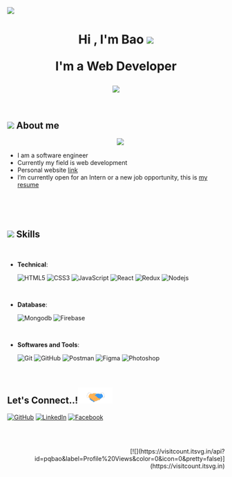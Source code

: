 <!-- Banner -->
<img src="https://github.com/Adityakanoi2001/Adityakanoi2001/blob/8b3abf28d4d62728caf9ee9c177f48b058cbb997/assets/header.png">
<h1 align="center"><b>Hi , I'm Bao</b> <img src="https://media.giphy.com/media/hvRJCLFzcasrR4ia7z/giphy.gif" width="35"> <p>I'm a Web Developer</p></h1>


<!-- Me -->

<p align="center">
  <a href="https://github.com/DenverCoder1/readme-typing-svg"><img src="https://readme-typing-svg.herokuapp.com?font=Time+New+Roman&color=cyan&size=25&center=true&vCenter=true&width=600&height=100&lines=Graduated+from+Software+Engineering;Graduated+with+honors+-+GPA+3.46;Passionate+about+web+development"></a>
	
</p>
<br>

<!-- About me -->
## <img src="https://img.icons8.com/?size=100&id=Ku3cLD42vk_a&format=png&color=000000" width="35px"> **About me**

<picture> <img align="right" src="https://threedio-cdn.icons8.com/yqHDbAAuBywPAFcLsUBHbbVvINjhf_ltS1gtux1XBMQ/rs:fit:1024:1024/czM6Ly90aHJlZWRp/by1wcm9kL3ByZXZp/ZXdzLzE1Ni84N2U3/MzJlNi0zZjUwLTRl/MjctOWNjNi0zOTg3/MjYwY2NjMTEucG5n.png" width = 250px></picture>

<br>

- I am a software engineer
- Currently my field is web development
- Personal website [link](https://portfolio-bao-three.vercel.app/)
- I’m currently open for an Intern or a new job opportunity, this is [my resume](https://drive.google.com/file/d/1A5YqonBT8T6Ta4IKvuX-nnP8oz7cPufv/view?usp=drive_link)


<br>
<br>
<br>



<!-- Skills -->

## <img src="https://media2.giphy.com/media/QssGEmpkyEOhBCb7e1/giphy.gif?cid=ecf05e47a0n3gi1bfqntqmob8g9aid1oyj2wr3ds3mg700bl&rid=giphy.gif" width ="25"><b> Skills</b>
<br>

<p align="center">

- **Technical**:
    
   ![HTML5](https://img.shields.io/badge/HTML5%20-%23E34F26.svg?style=for-the-badge&logo=html5&logoColor=white)
   ![CSS3](https://img.shields.io/badge/CSS%20-%231572B6.svg?style=for-the-badge&logo=css3&logoColor=white)
   ![JavaScript](https://img.shields.io/badge/javascript-%23323330.svg?style=for-the-badge&logo=javascript&logoColor=%23F7DF1E)
   ![React](https://img.shields.io/badge/ReactJS%20-%235ED3F3.svg?style=for-the-badge&logo=react&logoColor=white)
   ![Redux](https://img.shields.io/badge/Redux%20-%237248B6.svg?style=for-the-badge&logo=redux&logoColor=white)
   ![Nodejs](https://img.shields.io/badge/NodeJS%20-%2373AA63.svg?style=for-the-badge&logo=node.js&logoColor=white)

<br>   
    
- **Database**:

   ![Mongodb](https://img.shields.io/badge/mongodb%20-%230FA54D.svg?style=for-the-badge&logo=mongodb&logoColor=white)
   ![Firebase](https://img.shields.io/badge/firebase%20-%23FFCB2B.svg?style=for-the-badge&logo=firebase&logoColor=black)
 
<br>

- **Softwares and Tools**:

    ![Git](https://img.shields.io/badge/git-%23F05033.svg?style=for-the-badge&logo=git&logoColor=white)
    ![GitHub](https://img.shields.io/badge/github-%23121011.svg?style=for-the-badge&logo=github&logoColor=white)
    ![Postman](https://img.shields.io/badge/postman-%23F76936.svg?style=for-the-badge&logo=postman&logoColor=white)
    ![Figma](https://img.shields.io/badge/figma-%23F24E1E.svg?style=for-the-badge&logo=figma&logoColor=white)
    ![Photoshop](https://img.shields.io/badge/photoshop-%23001D34.svg?style=for-the-badge&logo=adobephotoshop&logoColor=white)


<br>

<!-- Connect -->
## <b> Let's Connect..!</b><img src="https://github.com/0xAbdulKhalid/0xAbdulKhalid/raw/main/assets/mdImages/handshake.gif" width ="80">

<p>
	<a href="https://github.com/pqbao"><img src="https://img.icons8.com/bubbles/50/000000/github.png" alt="GitHub"/></a>
	<a href="https://linkedin.com/in/baophanquoc"><img src="https://img.icons8.com/bubbles/50/000000/linkedin.png" alt="LinkedIn"/></a>
	<a href="https://www.facebook.com/100027640774406/"><img src="https://img.icons8.com/bubbles/50/000000/facebook-new.png" alt="Facebook"/></a>
</p>
<br>
<br>

<p  align="right">
[![](https://visitcount.itsvg.in/api?id=pqbao&label=Profile%20Views&color=0&icon=0&pretty=false)](https://visitcount.itsvg.in)
</p>
